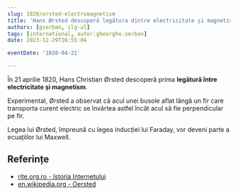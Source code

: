 ```yaml
---
slug: 1820/orsted-electromagnetism
title: 'Hans Ørsted descoperă legătura dintre electricitate și magnetism'
authors: [gserban, ilg-ul]
tags: [international, autor:gheorghe.serban]
date: 2023-12-29T16:55:04

eventDate: '1820-04-21'

---
```


În 21 aprilie 1820, Hans Christian Ørsted descoperă prima **legătură
între electricitate și magnetism**.

<!-- truncate -->

Experimental, Ørsted a observat că acul unei busole aflat lângă un
fir care transporta curent electric se învârtea astfel încât acul
să fie perpendicular pe fir.

Legea lui Ørsted, împreună cu legea inducției lui Faraday, vor
deveni parte a ecuațiilor lui Maxwell.

## Referințe

- [rite.org.ro - Istoria Internetului](https://rite.org.ro/istoria-internetului/)
- [en.wikipedia.org - Oersted](https://en.wikipedia.org/wiki/Oersted%27s_law)
